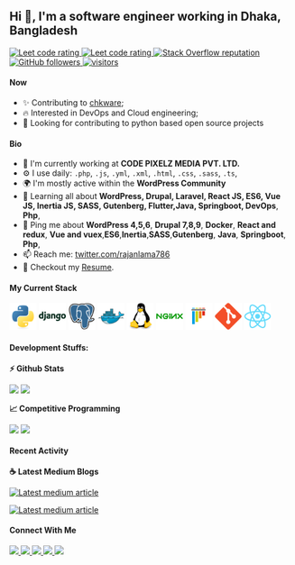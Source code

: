 ## Hi 👋, I'm a software engineer working in Dhaka, Bangladesh

<p align="left">
  <a href="https://leetcode.com/rajanlama786/">
    <img src="https://cp-logo.vercel.app/leetcode/rajanlama786" alt="Leet code rating" />
  </a>
  <a href="https://codeforces.com/profile/rajanlama786/">
    <img src="https://raw.githubusercontent.com/rajanlama786/cf-stats/main/output/rating.svg" alt="Leet code rating" />
  </a>
  <a href="https://stackoverflow.com/users/5921662/rajanlama786">
    <img alt="Stack Overflow reputation" src="https://img.shields.io/stackexchange/stackoverflow/r/5921662?color=orange&label=reputation&logo=stackoverflow">
  </a>
  <a href="https://github.com/rajanlama786/?tab=followers">
    <img alt="GitHub followers" src="https://img.shields.io/github/followers/rajanlama786?color=green&logo=github">
  </a>
  <a href="https://github.com/rajanlama786/">
    <img src="https://komarev.com/ghpvc/?username=rajanlama786" alt="visitors" />
  </a>

</p>

#### Now

- ✨ Contributing to [chkware](https://github.com/chkware/cli);
- :fire: Interested in DevOps and Cloud engineering;
- :calendar: Looking for contributing to python based open source projects

#### Bio

- 🏢 I'm currently working at **CODE PIXELZ MEDIA PVT. LTD.**
- ⚙️ I use daily: `.php`, `.js`, `.yml`, `.xml`, `.html`, `.css`, `.sass`, `.ts`,
- 🌍 I'm mostly active within the **WordPress Community**
- 🌱 Learning all about **WordPress, Drupal, Laravel, React JS, ES6, Vue JS, Inertia JS, SASS, Gutenberg, Flutter,Java, Springboot, DevOps**, **Php**,
- 💬 Ping me about **WordPress 4,5,6**, **Drupal 7,8,9**, **Docker**, **React and redux**, **Vue and vuex**,**ES6**,**Inertia**,**SASS**,**Gutenberg**, **Java**, **Springboot**, **Php**,
- 📫 Reach me: [twitter.com/rajanlama786](https://twitter.com/rajanlama786)
- 📝 Checkout my [Resume](files/resume.pdf).

#### My Current Stack

<img height="48" src="img/python-original.svg" alt="python"> <img height="48" src="img/django-plain-wordmark.svg" alt="Django"> <img height="48" src="img/postgresql-original.svg" alt="postgress"> <img height="48" src="img/docker-original.svg" alt="Docker"> <img height="48" src="img/linux-original.svg" alt="linux"> <img height="48" src="img/nginx-original.svg" alt="nginx"> <img height="48" src="img/pytest-original.svg" alt="pytest"> <img height="48" src="img/git-original.svg" alt="git"> <img height="48" src="img/react-original.svg" alt="react">

#### Development Stuffs:

<b>⚡ Github Stats</b>

<p float="left">
<img height="180em" src="https://github-readme-stats.vercel.app/api?username=rajanlama786&show_icons=true&hide_border=true&&count_private=true&include_all_commits=true" /> 
<img height="180em" src="https://github-readme-stats.vercel.app/api/top-langs/?username=rajanlama786&show_icons=true&hide_border=true&layout=compact&langs_count=8"/>
</p>

<b>&#128200; Competitive Programming</b>

<p float="left">
<img height="273em" src="https://leetcard.jacoblin.cool/rajanlama786?theme=light&font=Karma&ext=contest" />
<img height="280em" src="https://raw.githubusercontent.com/rajanlama786/cf-stats/main/output/light_card.svg" />
</p>

#### Recent Activity

<p><b> &#9749; Latest Medium Blogs</b></p>

<a target="_blank" href="https://github-readme-medium-recent-article.vercel.app/medium/@rajanlama786/0"><img src="https://github-readme-medium-recent-article.vercel.app/medium/@rajanlama786/0" alt="Latest medium article">

<a target="_blank" href="https://github-readme-medium-recent-article.vercel.app/medium/@rajanlama786/1"><img src="https://github-readme-medium-recent-article.vercel.app/medium/@rajanlama786/1" alt="Latest medium article"> </a>

#### Connect With Me

<p left="center">
<a href="https://twitter.com/rajanlama786">
  <img src="https://img.shields.io/badge/twitter-%231DA1F2.svg?&style=for-the-badge&logo=twitter&logoColor=white" height=25>
</a> 
<a href="https://www.linkedin.com/in/rajanlama786/">
  <img src="https://img.shields.io/badge/linkedin-%230077B5.svg?&style=for-the-badge&logo=linkedin&logoColor=white" height=25>
</a> 
<a href="https://www.facebook.com/rajanlama786">
  <img src="https://img.shields.io/badge/Facebook-1877F2?style=for-the-badge&logo=facebook&logoColor=white" height=25>
</a>
<a href="https://medium.com/@rajanlama786">
  <img src="https://img.shields.io/badge/Medium-12100E?style=for-the-badge&logo=medium&logoColor=white" height=25>
</a>
<a href="mailto:rajan.lama786@gmail.com">
  <img src="	https://img.shields.io/badge/Gmail-D14836?style=for-the-badge&logo=gmail&logoColor=white" height=25>
</a>
</p>
